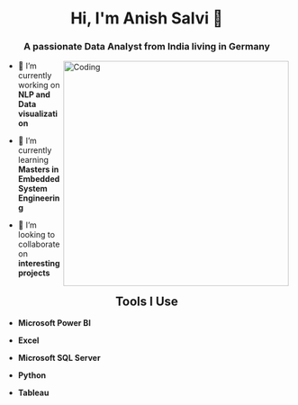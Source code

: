 <h1 align="center">Hi, I'm Anish Salvi 👋</h1>
<h3 align="center">A passionate Data Analyst from India living in Germany</h3>
<img align ="right" alt="Coding" width="400" src="https://i.pinimg.com/originals/fc/71/63/fc71635c7f1b09ed30413f59bb749582.gif">

- 🔭 I’m currently working on **NLP and Data visualization**

- 🌱 I’m currently learning **Masters in Embedded System Engineering**

- 👯 I’m looking to collaborate on **interesting projects**

<h2 align="center">Tools I Use</h2>

- **Microsoft Power BI**

- **Excel**

- **Microsoft SQL Server**

- **Python**

- **Tableau**
